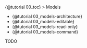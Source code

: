{@tutorial 00_toc} > Models

* {@tutorial 03_models-architecture}
* {@tutorial 03_models-editable}
* {@tutorial 03_models-read-only}
* {@tutorial 03_models-command}

TODO
